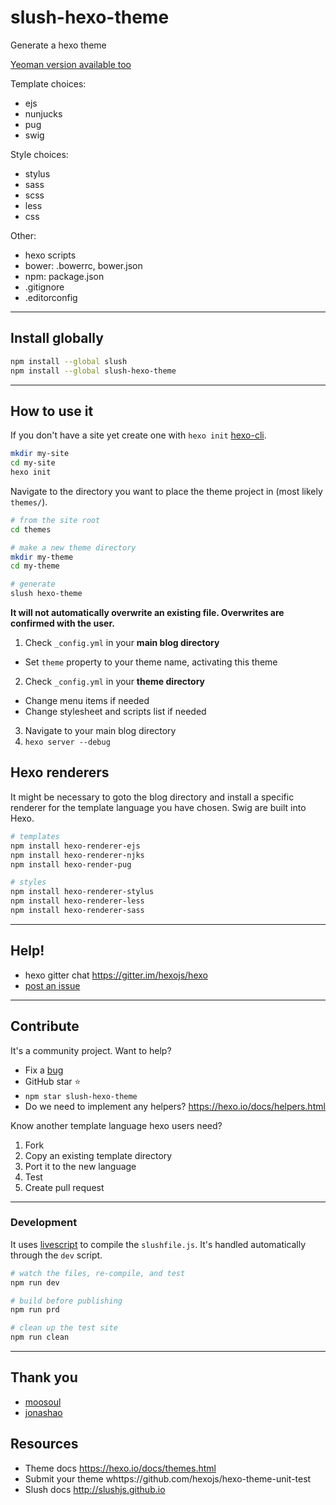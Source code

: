 
# slush-hexo-theme

Generate a hexo theme

[Yeoman version available too](https://github.com/tcrowe/generator-hexo-theme)

Template choices:
+ ejs
+ nunjucks
+ pug
+ swig

Style choices:
+ stylus
+ sass
+ scss
+ less
+ css

Other:
+ hexo scripts
+ bower: .bowerrc, bower.json
+ npm: package.json
+ .gitignore
+ .editorconfig

---

## Install globally

```sh
npm install --global slush
npm install --global slush-hexo-theme
```

---

## How to use it

If you don't have a site yet create one with `hexo init` [hexo-cli](https://github.com/hexojs/hexo-cli).

```sh
mkdir my-site
cd my-site
hexo init
```

Navigate to the directory you want to place the theme project in (most likely `themes/`).

```sh
# from the site root
cd themes

# make a new theme directory
mkdir my-theme
cd my-theme

# generate
slush hexo-theme
```

**It will not automatically overwrite an existing file. Overwrites are confirmed with the user.**

1. Check `_config.yml` in your **main blog directory**
  * Set `theme` property to your theme name, activating this theme
2. Check `_config.yml` in your **theme directory**
  * Change menu items if needed
  * Change stylesheet and scripts list if needed
3. Navigate to your main blog directory
4. `hexo server --debug`

## Hexo renderers

It might be necessary to goto the blog directory and install a specific renderer for the template language you have chosen. Swig are built into Hexo.

```sh
# templates
npm install hexo-renderer-ejs
npm install hexo-renderer-njks
npm install hexo-render-pug

# styles
npm install hexo-renderer-stylus
npm install hexo-renderer-less
npm install hexo-renderer-sass
```

---

## Help!

+ hexo gitter chat https://gitter.im/hexojs/hexo
+ [post an issue](https://github.com/tcrowe/slush-hexo-theme/issues)

---

## Contribute

It's a community project. Want to help?

+ Fix a [bug](https://github.com/tcrowe/slush-hexo-theme/issues)
+ GitHub star ⭐
+ `npm star slush-hexo-theme`
+ Do we need to implement any helpers? https://hexo.io/docs/helpers.html

Know another template language hexo users need?

1. Fork
2. Copy an existing template directory
3. Port it to the new language
4. Test
5. Create pull request

---

### Development

It uses [livescript](http://livescript.net) to compile the `slushfile.js`. It's
handled automatically through the `dev` script.

```sh
# watch the files, re-compile, and test
npm run dev

# build before publishing
npm run prd

# clean up the test site
npm run clean
```

---

## Thank you

+ [moosoul](https://github.com/moosoul)
+ [jonashao](https://github.com/jonashao)

## Resources

+ Theme docs https://hexo.io/docs/themes.html
+ Submit your theme whttps://github.com/hexojs/hexo-theme-unit-test
+ Slush docs http://slushjs.github.io
